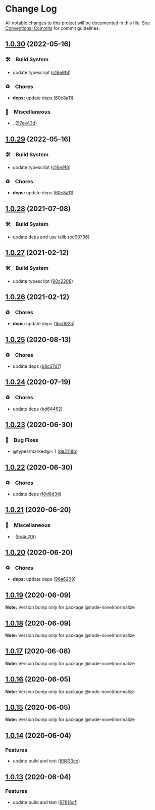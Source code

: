 # Change Log

All notable changes to this project will be documented in this file.
See [Conventional Commits](https://conventionalcommits.org) for commit guidelines.

## [1.0.30](https://github.com/bluelovers/ws-node-novel/compare/@node-novel/normalize@1.0.28...@node-novel/normalize@1.0.30) (2022-05-16)


### 🛠　Build System

* update typescript ([c16e9f8](https://github.com/bluelovers/ws-node-novel/commit/c16e9f83eb0ba558175485120a2e9334f80bcbd3))


### ♻️　Chores

* **deps:** update deps ([60c8a11](https://github.com/bluelovers/ws-node-novel/commit/60c8a119f095ed04a4c28dcd1774e4e8f0970970))


### 🔖　Miscellaneous

* . ([57ee43d](https://github.com/bluelovers/ws-node-novel/commit/57ee43d121d63feb6ec6588641bebc7343a18342))





## [1.0.29](https://github.com/bluelovers/ws-node-novel/compare/@node-novel/normalize@1.0.28...@node-novel/normalize@1.0.29) (2022-05-16)


### 🛠　Build System

* update typescript ([c16e9f8](https://github.com/bluelovers/ws-node-novel/commit/c16e9f83eb0ba558175485120a2e9334f80bcbd3))


### ♻️　Chores

* **deps:** update deps ([60c8a11](https://github.com/bluelovers/ws-node-novel/commit/60c8a119f095ed04a4c28dcd1774e4e8f0970970))





## [1.0.28](https://github.com/bluelovers/ws-node-novel/compare/@node-novel/normalize@1.0.27...@node-novel/normalize@1.0.28) (2021-07-08)


### 🛠　Build System

* update deps and use tslib ([bc00796](https://github.com/bluelovers/ws-node-novel/commit/bc007968e0dde703a1b4e79d147bd7122fe3468b))





## [1.0.27](https://github.com/bluelovers/ws-node-novel/compare/@node-novel/normalize@1.0.26...@node-novel/normalize@1.0.27) (2021-02-12)


### 🛠　Build System

* update typescript ([90c2208](https://github.com/bluelovers/ws-node-novel/commit/90c22085d647eea8c5e8c4a24ca3dd63cbf784af))





## [1.0.26](https://github.com/bluelovers/ws-node-novel/compare/@node-novel/normalize@1.0.25...@node-novel/normalize@1.0.26) (2021-02-12)


### ♻️　Chores

* **deps:** update deps ([1bc0925](https://github.com/bluelovers/ws-node-novel/commit/1bc09257c16754054103f3aec637dcf18f81f25a))





## [1.0.25](https://github.com/bluelovers/ws-node-novel/compare/@node-novel/normalize@1.0.24...@node-novel/normalize@1.0.25) (2020-08-13)


### ♻️　Chores

* update deps ([b8c67d7](https://github.com/bluelovers/ws-node-novel/commit/b8c67d7e0447d0afdedef9d1023f254c929efbeb))





## [1.0.24](https://github.com/bluelovers/ws-node-novel/compare/@node-novel/normalize@1.0.23...@node-novel/normalize@1.0.24) (2020-07-19)


### ♻️　Chores

* update deps ([bd64462](https://github.com/bluelovers/ws-node-novel/commit/bd644622f4f1f4941293c180272df22ec30d402a))





## [1.0.23](https://github.com/bluelovers/ws-node-novel/compare/@node-novel/normalize@1.0.22...@node-novel/normalize@1.0.23) (2020-06-30)


### 🐛　Bug Fixes

* @types/marked@< 1 ([de2118b](https://github.com/bluelovers/ws-node-novel/commit/de2118bde74358c4338e7d9ca7258df7d3ce24bb))





## [1.0.22](https://github.com/bluelovers/ws-node-novel/compare/@node-novel/normalize@1.0.21...@node-novel/normalize@1.0.22) (2020-06-30)


### ♻️　Chores

* update deps ([f0d8d3d](https://github.com/bluelovers/ws-node-novel/commit/f0d8d3d96cef067e3f1c2bc8c5e4110110d5c25b))





## [1.0.21](https://github.com/bluelovers/ws-node-novel/compare/@node-novel/normalize@1.0.20...@node-novel/normalize@1.0.21) (2020-06-20)


### 🔖　Miscellaneous

* . ([5b4c70f](https://github.com/bluelovers/ws-node-novel/commit/5b4c70fc018e2f2622187143859a9783c5370849))





## [1.0.20](https://github.com/bluelovers/ws-node-novel/compare/@node-novel/normalize@1.0.19...@node-novel/normalize@1.0.20) (2020-06-20)


### ♻️　Chores

* **deps:** update deps ([96a6209](https://github.com/bluelovers/ws-node-novel/commit/96a62099f0774dae433a16b9e20f2c4ddd518749))





## [1.0.19](https://github.com/bluelovers/ws-node-novel/compare/@node-novel/normalize@1.0.18...@node-novel/normalize@1.0.19) (2020-06-09)

**Note:** Version bump only for package @node-novel/normalize





## [1.0.18](https://github.com/bluelovers/ws-node-novel/compare/@node-novel/normalize@1.0.17...@node-novel/normalize@1.0.18) (2020-06-09)

**Note:** Version bump only for package @node-novel/normalize





## [1.0.17](https://github.com/bluelovers/ws-node-novel/compare/@node-novel/normalize@1.0.16...@node-novel/normalize@1.0.17) (2020-06-08)

**Note:** Version bump only for package @node-novel/normalize





## [1.0.16](https://github.com/bluelovers/ws-node-novel/compare/@node-novel/normalize@1.0.15...@node-novel/normalize@1.0.16) (2020-06-05)

**Note:** Version bump only for package @node-novel/normalize





## [1.0.15](https://github.com/bluelovers/ws-node-novel/compare/@node-novel/normalize@1.0.14...@node-novel/normalize@1.0.15) (2020-06-05)

**Note:** Version bump only for package @node-novel/normalize





## [1.0.14](https://github.com/bluelovers/ws-node-novel/compare/@node-novel/normalize@1.0.13...@node-novel/normalize@1.0.14) (2020-06-04)


### Features

* update build and test ([88833cc](https://github.com/bluelovers/ws-node-novel/commit/88833cc50b3b3194adfc3683fe2fca73c8ef8424))





## [1.0.13](https://github.com/bluelovers/ws-node-novel/compare/@node-novel/normalize@1.0.12...@node-novel/normalize@1.0.13) (2020-06-04)


### Features

* update build and test ([97816cf](https://github.com/bluelovers/ws-node-novel/commit/97816cfc4ef513d3cdeb5fc525a010543123fa76))
